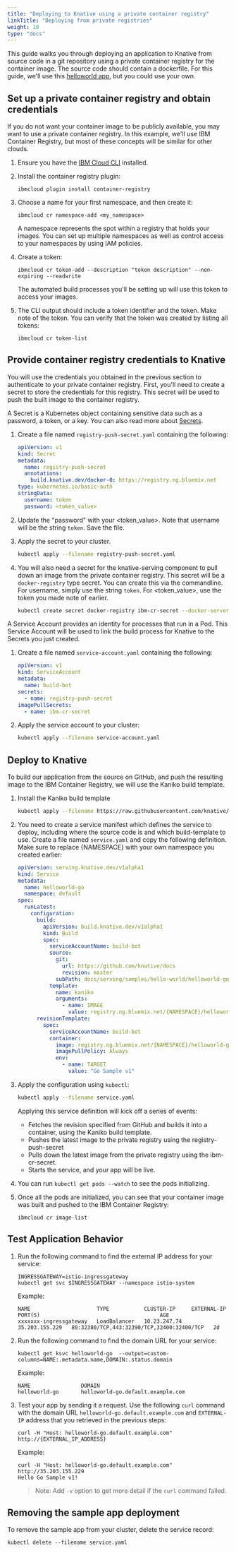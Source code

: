 ```yaml
---
title: "Deploying to Knative using a private container registry"
linkTitle: "Deploying from private registries"
weight: 10
type: "docs"
---
```


This guide walks you through deploying an application to Knative from source
code in a git repository using a private container registry for the container
image. The source code should contain a dockerfile. For this guide, we'll use
this [helloworld app](./samples/hello-world/helloworld-go), but you could use
your own.

## Set up a private container registry and obtain credentials

If you do not want your container image to be publicly available, you may want
to use a private container registry. In this example, we'll use IBM Container
Registry, but most of these concepts will be similar for other clouds.

1. Ensure you have the
   [IBM Cloud CLI](https://cloud.ibm.com/docs/cli/reference/ibmcloud/download_cli.html#install_use)
   installed.

1. Install the container registry plugin:

   ```
   ibmcloud plugin install container-registry
   ```

1. Choose a name for your first namespace, and then create it:

   ```
   ibmcloud cr namespace-add <my_namespace>
   ```

   A namespace represents the spot within a registry that holds your images. You
   can set up multiple namespaces as well as control access to your namespaces
   by using IAM policies.

1. Create a token:

   ```
   ibmcloud cr token-add --description "token description" --non-expiring --readwrite
   ```

   The automated build processes you'll be setting up will use this token to
   access your images.

1. The CLI output should include a token identifier and the token. Make note of
   the token. You can verify that the token was created by listing all tokens:

   ```
   ibmcloud cr token-list
   ```

## Provide container registry credentials to Knative

You will use the credentials you obtained in the previous section to
authenticate to your private container registry. First, you'll need to create a
secret to store the credentials for this registry. This secret will be used to
push the built image to the container registry.

A Secret is a Kubernetes object containing sensitive data such as a password, a
token, or a key. You can also read more about
[Secrets](https://kubernetes.io/docs/concepts/configuration/secret/).

1. Create a file named `registry-push-secret.yaml` containing the following:

   ```yaml
   apiVersion: v1
   kind: Secret
   metadata:
     name: registry-push-secret
     annotations:
       build.knative.dev/docker-0: https://registry.ng.bluemix.net
   type: kubernetes.io/basic-auth
   stringData:
     username: token
     password: <token_value>
   ```

1. Update the "password" with your <token_value>. Note that username will be the
   string `token`. Save the file.

1. Apply the secret to your cluster.

   ```bash
   kubectl apply --filename registry-push-secret.yaml
   ```

1. You will also need a secret for the knative-serving component to pull down an
   image from the private container registry. This secret will be a
   `docker-registry` type secret. You can create this via the commandline. For
   username, simply use the string `token`. For <token_value>, use the token you
   made note of earlier.

   ```bash
   kubectl create secret docker-registry ibm-cr-secret --docker-server=https://registry.ng.bluemix.net --docker-username=token --docker-password=<token_value>
   ```

A Service Account provides an identity for processes that run in a Pod. This
Service Account will be used to link the build process for Knative to the
Secrets you just created.

1. Create a file named `service-account.yaml` containing the following:

   ```yaml
   apiVersion: v1
   kind: ServiceAccount
   metadata:
     name: build-bot
   secrets:
     - name: registry-push-secret
   imagePullSecrets:
     - name: ibm-cr-secret
   ```

1. Apply the service account to your cluster:

   ```bash
   kubectl apply --filename service-account.yaml
   ```

## Deploy to Knative

To build our application from the source on GitHub, and push the resulting image
to the IBM Container Registry, we will use the Kaniko build template.

1. Install the Kaniko build template

   ```bash
   kubectl apply --filename https://raw.githubusercontent.com/knative/build-templates/master/kaniko/kaniko.yaml
   ```

1. You need to create a service manifest which defines the service to deploy,
   including where the source code is and which build-template to use. Create a
   file named `service.yaml` and copy the following definition. Make sure to
   replace {NAMESPACE} with your own namespace you created earlier:

   ```yaml
   apiVersion: serving.knative.dev/v1alpha1
   kind: Service
   metadata:
     name: helloworld-go
     namespace: default
   spec:
     runLatest:
       configuration:
         build:
           apiVersion: build.knative.dev/v1alpha1
           kind: Build
           spec:
             serviceAccountName: build-bot
             source:
               git:
                 url: https://github.com/knative/docs
                 revision: master
               subPath: docs/serving/samples/hello-world/helloworld-go
             template:
               name: kaniko
               arguments:
                 - name: IMAGE
                   value: registry.ng.bluemix.net/{NAMESPACE}/helloworld-go:latest
         revisionTemplate:
           spec:
             serviceAccountName: build-bot
             container:
               image: registry.ng.bluemix.net/{NAMESPACE}/helloworld-go:latest
               imagePullPolicy: Always
               env:
                 - name: TARGET
                   value: "Go Sample v1"
   ```

1. Apply the configuration using `kubectl`:

   ```bash
   kubectl apply --filename service.yaml
   ```

   Applying this service definition will kick off a series of events:

   - Fetches the revision specified from GitHub and builds it into a container,
     using the Kaniko build template.
   - Pushes the latest image to the private registry using the
     registry-push-secret
   - Pulls down the latest image from the private registry using the
     ibm-cr-secret.
   - Starts the service, and your app will be live.

1. You can run `kubectl get pods --watch` to see the pods initializing.

1. Once all the pods are initialized, you can see that your container image was
   built and pushed to the IBM Container Registry:

   ```
   ibmcloud cr image-list
   ```

## Test Application Behavior

1. Run the following command to find the external IP address for your service:

   ```shell
   INGRESSGATEWAY=istio-ingressgateway
   kubectl get svc $INGRESSGATEWAY --namespace istio-system
   ```

   Example:

   ```shell
   NAME                     TYPE           CLUSTER-IP     EXTERNAL-IP      PORT(S)                                      AGE
   xxxxxxx-ingressgateway   LoadBalancer   10.23.247.74   35.203.155.229   80:32380/TCP,443:32390/TCP,32400:32400/TCP   2d
   ```

1. Run the following command to find the domain URL for your service:

   ```shell
   kubectl get ksvc helloworld-go  --output=custom-columns=NAME:.metadata.name,DOMAIN:.status.domain
   ```

   Example:

   ```shell
   NAME                DOMAIN
   helloworld-go       helloworld-go.default.example.com
   ```

1. Test your app by sending it a request. Use the following `curl` command with
   the domain URL `helloworld-go.default.example.com` and `EXTERNAL-IP` address
   that you retrieved in the previous steps:

   ```shell
   curl -H "Host: helloworld-go.default.example.com" http://{EXTERNAL_IP_ADDRESS}
   ```

   Example:

   ```shell
   curl -H "Host: helloworld-go.default.example.com" http://35.203.155.229
   Hello Go Sample v1!
   ```

   > Note: Add `-v` option to get more detail if the `curl` command failed.

## Removing the sample app deployment

To remove the sample app from your cluster, delete the service record:

```shell
kubectl delete --filename service.yaml
```

